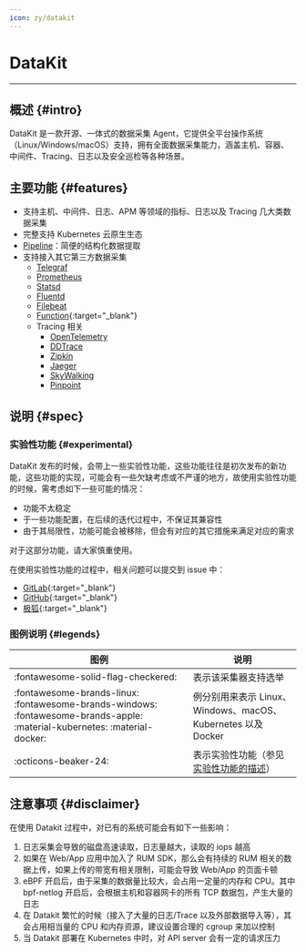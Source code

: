 ```yaml
---
icon: zy/datakit
---
```


# DataKit
---

## 概述 {#intro}

DataKit 是一款开源、一体式的数据采集 Agent，它提供全平台操作系统（Linux/Windows/macOS）支持，拥有全面数据采集能力，涵盖主机、容器、中间件、Tracing、日志以及安全巡检等各种场景。

## 主要功能 {#features}

- 支持主机、中间件、日志、APM 等领域的指标、日志以及 Tracing 几大类数据采集
- 完整支持 Kubernetes 云原生生态
- [Pipeline](../pipeline/use-pipeline/index.md)：简便的结构化数据提取
- 支持接入其它第三方数据采集
    - [Telegraf](../integrations/telegraf.md)
    - [Prometheus](../integrations/prom.md)
    - [Statsd](../integrations/statsd.md)
    - [Fluentd](../integrations/logstreaming.md)
    - [Filebeat](../integrations/beats_output.md)
    - [Function](https://func.<<<custom_key.brand_main_domain>>>/doc/practice-write-data-via-datakit/){:target="_blank"}
    - Tracing 相关
        - [OpenTelemetry](../integrations/opentelemetry.md)
        - [DDTrace](../integrations/ddtrace.md)
        - [Zipkin](../integrations/zipkin.md)
        - [Jaeger](../integrations/jaeger.md)
        - [SkyWalking](../integrations/skywalking.md)
        - [Pinpoint](../integrations/pinpoint.md)

## 说明 {#spec}

### 实验性功能 {#experimental}

DataKit 发布的时候，会带上一些实验性功能，这些功能往往是初次发布的新功能，这些功能的实现，可能会有一些欠缺考虑或不严谨的地方，故使用实验性功能的时候，需考虑如下一些可能的情况：

- 功能不太稳定
- 于一些功能配置，在后续的迭代过程中，不保证其兼容性
- 由于其局限性，功能可能会被移除，但会有对应的其它措施来满足对应的需求

对于这部分功能，请大家慎重使用。

在使用实验性功能的过程中，相关问题可以提交到 issue 中：

- [GitLab](https://gitlab.jiagouyun.com/cloudcare-tools/datakit/-/issues/new?issue%5Bmilestone_id%5D=){:target="_blank"}
- [GitHub](https://github.com/GuanceCloud/datakit/issues/new){:target="_blank"}
- [极狐](https://jihulab.com/guance-cloud/datakit/-/issues/new){:target="_blank"}

### 图例说明 {#legends}

| 图例                                                                                                                       | 说明                                                            |
| ---                                                                                                                        | ---                                                             |
| :fontawesome-solid-flag-checkered:                                                                                         | 表示该采集器支持选举                                            |
| :fontawesome-brands-linux: :fontawesome-brands-windows: :fontawesome-brands-apple: :material-kubernetes: :material-docker: | 例分别用来表示 Linux、Windows、macOS、 Kubernetes 以及 Docker   |
| :octicons-beaker-24:                                                                                                       | 表示实验性功能（参见[实验性功能的描述](index.md#experimental)） |

## 注意事项 {#disclaimer}

在使用 Datakit 过程中，对已有的系统可能会有如下一些影响：

1. 日志采集会导致的磁盘高速读取，日志量越大，读取的 iops 越高
1. 如果在 Web/App 应用中加入了 RUM SDK，那么会有持续的 RUM 相关的数据上传，如果上传的带宽有相关限制，可能会导致 Web/App 的页面卡顿
1. eBPF 开启后，由于采集的数据量比较大，会占用一定量的内存和 CPU。其中 bpf-netlog 开启后，会根据主机和容器网卡的所有 TCP 数据包，产生大量的日志
1. 在 Datakit 繁忙的时候（接入了大量的日志/Trace 以及外部数据导入等），其会占用相当量的 CPU 和内存资源，建议设置合理的 cgroup 来加以控制
1. 当 Datakit 部署在 Kubernetes 中时，对 API server 会有一定的请求压力
